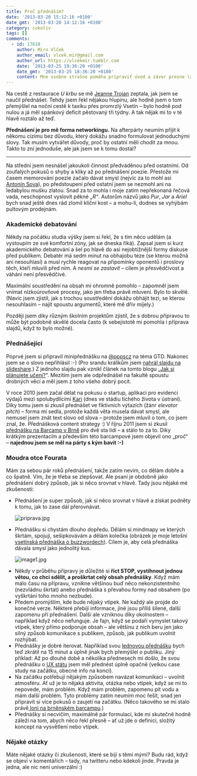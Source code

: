 ```yaml
---
title: Proč přednáším?
date: '2013-03-20 15:12:16 +0100'
date_gmt: '2013-03-20 14:12:16 +0100'
category: cokoliv
tags: []
comments:
  - id: 17618
    author: Miro Vlček
    author_email: vlcek.mir@gmail.com
    author_url: https://vlcekmir.tumblr.com
    date: '2013-03-25 19:36:20 +0100'
    date_gmt: '2013-03-25 18:36:20 +0100'
    content: Mne osobne strašne pomáha pripraviť úvod a záver presne (aj pozornosť ľudí je vtedy najvyššia, takže je škoda to premrhať).
---
```

<p>Na cestě z restaurace <em>U krbu</em> se mě <a href="https://twitter.com/jmtcz">Jeanne Trojan</a> zeptala, jak jsem se naučil přednášet. Tehdy jsem řekl nějakou hlupinu, ale hodně jsem o tom přemýšlel na noční cestě k taxíku přes promrzlý Vsetín – bylo hodně pod nulou a já měl spánkový deficit pěstovaný tři týdny. A tak nějak mi to v té hlavě roztálo až teď.</p>
<p><strong>Přednášení je pro mě forma networkingu.</strong> Na afterpárty neumím přijít k někomu cizímu bez důvodu, který dokážu snadno formulovat jednoduchými slovy. Tak musím vytvářet důvody, proč by ostatní měli chodit za mnou. Takto to zní jednoduše, ale jak jsem se k tomu dostal?</p>
<hr>
<p>Na střední jsem nesnášel jakoukoli činnost předváděnou před ostatními. Od zoufalých pokusů o shyby a kliky až po přednášení poezie. Přestože mi časem memorování poezie začalo dávat smysl (nejvíc za to mohl asi <a href="https://cs.wikipedia.org/wiki/Anton%C3%ADn_Sova">Antonín Sova</a>), po předstoupení před ostatní jsem se nezmohl ani na ledabylou mušku zlatou. Snad za to mohla i moje zatím nepřekonaná řečová vada, neschopnost vyslovit pěkné <em>„R“</em>. Autorům názvů jako <em>Pur</em>, <em>Jar</em> a <em>Ariel</em> bych snad ještě dnes rád zlomil klíční kost – a mohu-li, dodnes se vyhýbám pultovým prodejnám.</p>
<h3>Akademické debatování</h3>
<p>Někdy na počátku studia výšky jsem si řekl, že s tím něco udělám (a vystoupím ze své komfortní zóny, jak se dneska říká). Zapsal jsem si kurz akademického debatování a šel po hlavě do asi nejobtížnější formy diskuse před publikem. Debatér má sedm minut na obhajobu teze (se kterou možná ani nesouhlasí) a musí rychle reagovat na připomínky oponentů i proslovy těch, kteří mluvili před ním. A <em>nesmí se zastavit</em> – cílem je přesvědčivost a váhání není přesvědčivé. </p>
<p>Maximální soustředění na obsah mi ohromně pomohlo – zapomněl jsem vnímat nízkoúrovňové procesy, jako jen třeba právě mluvení. Bylo to skvělé. (Navíc jsem zjistil, jak s trochou soustředění dokážu obhájit tezi, se kterou nesouhlasím – najít spoustu argumentů, které mě dřív míjely.)</p>
<p>Později jsem díky různým školním projektům zjistil, že s dobrou přípravou to může být podobně skvělé docela často (k sebejistotě mi pomohla i příprava slajdů, když to bylo možné).</p>
<h3>Přednášející</h3>
<p>Poprvé jsem si připravil minipřednášku na <a href="https://twitter.com/pppscz">@pppscz</a> na téma GTD. Nakonec jsem se o slovo nepřihlásil :-) (Pro srandu králíkům jsem <a href="https://www.slideshare.net/janmartinek/gtd-talk-for-pppscz">nahrál slajdu na slideshare</a>.) Z jednoho slajdu pak vznikl článek na tomto blogu „<a href="https://podnebi.jan-martinek.com/jak-si-planujete-uceni/">Jak si plánujete učení?</a>“. Mezitím jsem ale odpřednášel na fakultě spoustu drobných věcí a měl jsem z toho všeho dobrý pocit.</p>
<p>V roce 2010 jsem začal dělat na pokusu o startup, aplikaci pro evidenci výdajů mezi spolubydlícími <a href="https://kari-vydaje.cz">Kari</a> (dnes ve stádiu tichého života v ústraní). Díky tomu jsem si zkusil přednášet ve fiktivních výtazích (žánr <em>elevator pitch</em>) – forma mi sedla, protože každá věta musela dávat smysl, ale nemusel jsem znát text slovo od slova – protože jsem mluvil o tom, co jsem znal, že. Přednášková content strategy :) V říjnu 2011 jsem si zkusil <a href="https://www.superlectures.com/barcampbrno2011/proc-delam-svou-praci-spatne">přednášku na Barcamp v Brně</a> pro dvě sta lidí – a stálo to za to. Díky krátkým prezentacím a především této barcampové jsem objevil ono „proč“ – <strong>najednou jsem se měl na párty s kým bavit :-)</strong></p>
<h3>Moudra otce Fourata</h3>
<p>Mám za sebou pár roků přednášení, takže zatím nevím, co dělám dobře a co špatně. Vím, že je třeba se zlepšovat. Ale psaní je obdobně jako přednášení dobrý způsob, jak si něco srovnat v hlavě. Tady jsou nějaké mé zkušenosti:</p>
<ul>
<li>Přednášení je super způsob, jak si něco srovnat v hlavě a získat podněty k tomu, jak to zase dál přerovnávat.</li>
<p><img src='/assets/migrated/wp-uploads/2013/03/priprava.jpg' alt='priprava.jpg' /></p>
<li>Přednášku si chystám dlouho dopředu. Dělám si mindmapy ve kterých škrtám, spojuji, sešipkovávám a dělám kolečka (obrázek je moje letošní <a href="https://vimeo.com/60903443">vsetínská přednáška o buzzwordech</a>). Cílem je, aby celá přednáška dávala smysl jako jednolitý kus.</li>
<p><img src='/assets/migrated/wp-uploads/2013/03/image1.jpg' alt='image1.jpg' /></p>
<li>Někdy v průběhu přípravy je důležité si <strong>říct STOP, vystihnout jednou větou, co chci sdělit, a proškrtat celý obsah přednášky</strong>. Když mám málo času na přípravu, vznikne většinou buď něco nekonzistentního (nezvládnu škrtat) anebo přednáška s převahou formy nad obsahem (po vyškrtání toho mnoho nezbude).</li>
<li>Předem promýšlím, kde bude nějaký vtípek. Ne každý ale projde do konečné verze. Některé přebíjí informace, jiné jsou příliš šílené, další zapomenu při přednášení. Další ale vzniknou díky okolnostem – například když něco nefunguje. Je fajn, když se podaří vymyslet takový vtípek, který přímo podporuje obsah – ale většinu z nich beru jen jako silný způsob komunikace s publikem, způsob, jak publikum uvolnit rozhýbat. </li>
<li>Přednášky je dobré iterovat. Například svou <a href="https://vimeo.com/60903443">lednovou přednášku</a> bych teď zkrátil na 15 minut a úplně jinak bych přemýšlel o publiku. Jiný příklad: Až po dlouhé době a několika přednesech mi došlo, že svou přednášku o <a href="https://www.barcampbrno.cz/prednaska/49/">UX státu</a> jsem měl přednést úplně opačně (velkou case study na začátku, obecné info na konci).</li>
<li>Na začátku potřebuji nějakým způsobem navázat komunikaci – uvolnit atmosféru. Ať už je to nějaká aktivita, otázka nebo vtípek, když se mi to nepovede, mám problém. Když mám problém, zapomenu pít vodu a mám další problém. Tyto problémy zatím neumím moc řešit, snad jen připravit si více pokusů o zaujetí na začátku. (Něco takového se mi stalo právě<a href="https://www.barcampbrno.cz/prednaska/49/"> loni na brněnském barcampu</a>.)</li>
<li>Přednášky si necvičím, maximálně pár formulací, kde mi skutečně hodně záleží na tom, abych něco řekl přesně – ať už jde o definici, složitý koncept na vysvětlení nebo vtípek.</li>
</ul>
<h3>Nějaké otázky</h3>
<p>Máte nějaké otázky či zkušenosti, které se bijí s těmi mými? Budu rád, když se objeví v komentářích – tady, na twitteru nebo kdekoli jinde. Pravda je jedna, ale nic není univerzální :)</p>

